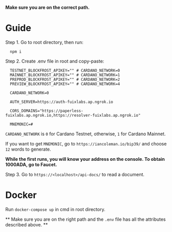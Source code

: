 **Make sure you are on the correct path.** 

# Guide

Step 1. Go to root directory, then run:

```
  npm i
```

Step 2. Create .env file in root and copy-paste:

```
  TESTNET_BLOCKFROST_APIKEY="" # CARDANO_NETWORK=0
  MAINNET_BLOCKFROST_APIKEY="" # CARDANO_NETWORK=1
  PREPROD_BLOCKFROST_APIKEY="" # CARDANO_NETWORK=2
  PREVIEW_BLOCKFROST_APIKEY="" # CARDANO_NETWORK=4

  CARDANO_NETWORK=0
  
  AUTH_SERVER=https://auth-fuixlabs.ap.ngrok.io

  CORS_DOMAINS="https://paperless-fuixlabs.ap.ngrok.io,https://resolver-fuixlabs.ap.ngrok.io"

  MNEMONIC=#
```
`CARDANO_NETWORK` is `0` for Cardano Testnet, otherwise, `1` for Cardano Mainnet.

If you want to get `MNEMONIC`, go to `https://iancoleman.io/bip39/` and choose `12` words to generate.

**While the first runs, you will know your address on the console. To obtain 1000ADA, go to Faucet.**

Step 3. Go to `https://<localhost>/api-docs/` to read a document.

# Docker

Run `docker-compose up` in cmd in root directory.

** Make sure you are on the right path and the `.env` file has all the attributes described above. **

